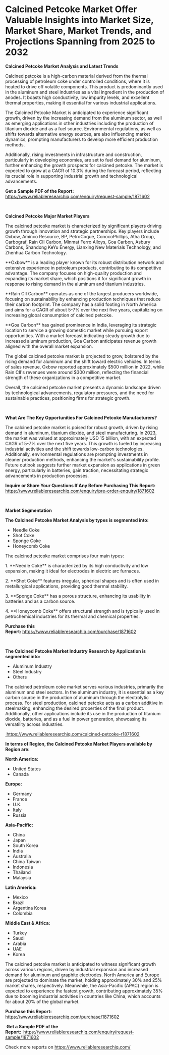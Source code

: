 <p><h1>Calcined Petcoke Market Offer Valuable Insights into Market Size, Market Share, Market Trends, and Projections Spanning from 2025 to 2032</h1></p><p><strong>Calcined Petcoke Market Analysis and Latest Trends</strong></p>
<p><p>Calcined petcoke is a high-carbon material derived from the thermal processing of petroleum coke under controlled conditions, where it is heated to drive off volatile components. This product is predominantly used in the aluminum and steel industries as a vital ingredient in the production of anodes. It boasts high conductivity, low impurity levels, and excellent thermal properties, making it essential for various industrial applications.</p><p>The Calcined Petcoke Market is anticipated to experience significant growth, driven by the increasing demand from the aluminum sector, as well as emerging applications in other industries including the production of titanium dioxide and as a fuel source. Environmental regulations, as well as shifts towards alternative energy sources, are also influencing market dynamics, prompting manufacturers to develop more efficient production methods. </p><p>Additionally, rising investments in infrastructure and construction, particularly in developing economies, are set to fuel demand for aluminum, further enhancing the growth prospects for calcined petcoke. The market is expected to grow at a CAGR of 10.3% during the forecast period, reflecting its crucial role in supporting industrial growth and technological advancements.</p></p>
<p><strong>Get a Sample PDF of the Report:&nbsp;</strong> <a href="https://www.reliableresearchiq.com/enquiry/request-sample/1871602?utm_campaign=2707&utm_medium=2&utm_source=Github&utm_content=ia&utm_term=01042025&utm_id=calcined-petcoke">https://www.reliableresearchiq.com/enquiry/request-sample/1871602</a></p>
<p>&nbsp;</p>
<p><strong>Calcined Petcoke Major Market Players</strong></p>
<p><p>The calcined petcoke market is characterized by significant players driving growth through innovation and strategic partnerships. Key players include Oxbow, Aminco Resource, BP, PetroCoque, ConocoPhillips, Atha Group, Carbograf, Rain CII Carbon, Minmat Ferro Alloys, Goa Carbon, Asbury Carbons, Shandong KeYu Energy, Lianxing New Materials Technology, and Zhenhua Carbon Technology.</p><p>**Oxbow** is a leading player known for its robust distribution network and extensive experience in petroleum products, contributing to its competitive advantage. The company focuses on high-quality production and expanding its market share, which positions it for significant growth in response to rising demand in the aluminum and titanium industries.</p><p>**Rain CII Carbon** operates as one of the largest producers worldwide, focusing on sustainability by enhancing production techniques that reduce their carbon footprint. The company has a solid footing in North America and aims for a CAGR of about 5-7% over the next five years, capitalizing on increasing global consumption of calcined petcoke.</p><p>**Goa Carbon** has gained prominence in India, leveraging its strategic location to service a growing domestic market while pursuing export opportunities. With a market forecast indicating steady growth due to increased aluminum production, Goa Carbon anticipates revenue growth aligned with the overall market expansion.</p><p>The global calcined petcoke market is projected to grow, bolstered by the rising demand for aluminum and the shift toward electric vehicles. In terms of sales revenue, Oxbow reported approximately $500 million in 2022, while Rain CII's revenues were around $300 million, reflecting the financial strength of these organizations in a competitive market.</p><p>Overall, the calcined petcoke market presents a dynamic landscape driven by technological advancements, regulatory pressures, and the need for sustainable practices, positioning firms for strategic growth.</p></p>
<p>&nbsp;</p>
<p><strong>What Are The Key Opportunities For Calcined Petcoke Manufacturers?</strong></p>
<p><p>The calcined petcoke market is poised for robust growth, driven by rising demand in aluminum, titanium dioxide, and steel manufacturing. In 2023, the market was valued at approximately USD 15 billion, with an expected CAGR of 5-7% over the next five years. This growth is fueled by increasing industrial activities and the shift towards low-carbon technologies. Additionally, environmental regulations are prompting investments in cleaner production methods, enhancing the market's sustainability profile. Future outlook suggests further market expansion as applications in green energy, particularly in batteries, gain traction, necessitating strategic advancements in production processes.</p></p>
<p><strong>Inquire or Share Your Questions If Any Before Purchasing This Report:</strong> <a href="https://www.reliableresearchiq.com/enquiry/pre-order-enquiry/1871602?utm_campaign=2707&utm_medium=2&utm_source=Github&utm_content=ia&utm_term=01042025&utm_id=calcined-petcoke">https://www.reliableresearchiq.com/enquiry/pre-order-enquiry/1871602</a></p>
<p>&nbsp;</p>
<p><strong>Market Segmentation</strong></p>
<p><strong>The Calcined Petcoke Market Analysis by types is segmented into:</strong></p>
<p><ul><li>Needle Coke</li><li>Shot Coke</li><li>Sponge Coke</li><li>Honeycomb Coke</li></ul></p>
<p><p>The calcined petcoke market comprises four main types: </p><p>1. **Needle Coke** is characterized by its high conductivity and low expansion, making it ideal for electrodes in electric arc furnaces.</p><p>2. **Shot Coke** features irregular, spherical shapes and is often used in metallurgical applications, providing good thermal stability.</p><p>3. **Sponge Coke** has a porous structure, enhancing its usability in batteries and as a carbon source.</p><p>4. **Honeycomb Coke** offers structural strength and is typically used in petrochemical industries for its thermal and chemical properties.</p></p>
<p><strong>Purchase this Report:&nbsp;</strong><a href="https://www.reliableresearchiq.com/purchase/1871602?utm_campaign=2707&utm_medium=2&utm_source=Github&utm_content=ia&utm_term=01042025&utm_id=calcined-petcoke">https://www.reliableresearchiq.com/purchase/1871602</a></p>
<p>&nbsp;</p>
<p><strong>The Calcined Petcoke Market Industry Research by Application is segmented into:</strong></p>
<p><ul><li>Aluminum Industry</li><li>Steel Industry</li><li>Others</li></ul></p>
<p><p>The calcined petroleum coke market serves various industries, primarily the aluminum and steel sectors. In the aluminum industry, it is essential as a key carbon source in the production of aluminum through the electrolytic process. For steel production, calcined petcoke acts as a carbon additive in steelmaking, enhancing the desired properties of the final product. Additionally, other applications include its use in the production of titanium dioxide, batteries, and as a fuel in power generation, showcasing its versatility across industries.</p></p>
<p><a href="https://www.reliableresearchiq.com/calcined-petcoke-r1871602?utm_campaign=2707&utm_medium=2&utm_source=Github&utm_content=ia&utm_term=01042025&utm_id=calcined-petcoke">&nbsp;https://www.reliableresearchiq.com/calcined-petcoke-r1871602</a></p>
<p><strong>In terms of Region, the Calcined Petcoke Market Players available by Region are:</strong></p>
<p>
    <p> <strong> North America: </strong>
        <ul>
            <li>United States</li>
            <li>Canada</li>
        </ul>
        </p> 
    <p> <strong> Europe: </strong>
        <ul>
            <li>Germany</li>
            <li>France</li>
            <li>U.K.</li>
            <li>Italy</li>
            <li>Russia</li>
        </ul>
        </p> 
    <p> <strong> Asia-Pacific: </strong>
        <ul>
            <li>China</li>
            <li>Japan</li>
            <li>South Korea</li>
            <li>India</li>
            <li>Australia</li>
            <li>China Taiwan</li>
            <li>Indonesia</li>
            <li>Thailand</li>
            <li>Malaysia</li>
        </ul>
        </p> 
    <p> <strong> Latin America: </strong>
        <ul>
            <li>Mexico</li>
            <li>Brazil</li>
            <li>Argentina Korea</li>
            <li>Colombia</li>
        </ul>
        </p> 
    <p> <strong> Middle East & Africa: </strong>
        <ul>
            <li>Turkey</li>
            <li>Saudi</li>
            <li>Arabia</li>
            <li>UAE</li>
            <li>Korea</li>
        </ul>
    </p>
    </p>
<p><p>The calcined petcoke market is anticipated to witness significant growth across various regions, driven by industrial expansion and increased demand for aluminum and graphite electrodes. North America and Europe are projected to dominate the market, holding approximately 30% and 25% market shares, respectively. Meanwhile, the Asia-Pacific (APAC) region is expected to experience the fastest growth, contributing approximately 35% due to booming industrial activities in countries like China, which accounts for about 20% of the global market.</p></p>
<p><strong>Purchase this Report: </strong><a href="https://www.reliableresearchiq.com/purchase/1871602?utm_campaign=2707&utm_medium=2&utm_source=Github&utm_content=ia&utm_term=01042025&utm_id=calcined-petcoke">https://www.reliableresearchiq.com/purchase/1871602</a></p>
<p>&nbsp;<strong>Get a Sample PDF of the Report:&nbsp;&nbsp;</strong><a href="https://www.reliableresearchiq.com/enquiry/request-sample/1871602?utm_campaign=2707&utm_medium=2&utm_source=Github&utm_content=ia&utm_term=01042025&utm_id=calcined-petcoke">https://www.reliableresearchiq.com/enquiry/request-sample/1871602</a></p>
<p><strong></strong></p>
<p>Check more reports on <a href="https://www.reliableresearchiq.com/?utm_campaign=2707&utm_medium=2&utm_source=Github&utm_content=ia&utm_term=01042025&utm_id=calcined-petcoke">https://www.reliableresearchiq.com/</a></p>